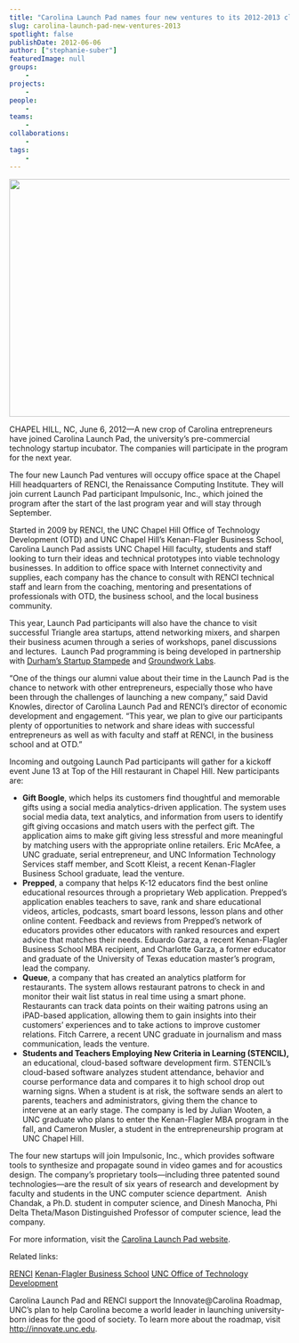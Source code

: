 ```yaml
---
title: "Carolina Launch Pad names four new ventures to its 2012-2013 class"
slug: carolina-launch-pad-new-ventures-2013
spotlight: false
publishDate: 2012-06-06
author: ["stephanie-suber"]
featuredImage: null
groups:
    - 
projects:
    - 
people:
    - 
teams: 
    - 
collaborations:
    - 
tags:
    - 
---
```

<img class="size-large wp-image-12067 alignleft" title="Carolina Launch Pad Headquarters" src="https://www.renci.org/wp-content/uploads/2013/11/launchpad-story.jpg" alt="" width="640" height="427" />

CHAPEL HILL, NC, June 6, 2012—A new crop of Carolina entrepreneurs have joined Carolina Launch Pad, the university’s pre-commercial technology startup incubator. The companies will participate in the program for the next year.<!--more-->

The four new Launch Pad ventures will occupy office space at the Chapel Hill headquarters of RENCI, the Renaissance Computing Institute. They will join current Launch Pad participant Impulsonic, Inc., which joined the program after the start of the last program year and will stay through September.

Started in 2009 by RENCI, the UNC Chapel Hill Office of Technology Development (OTD) and UNC Chapel Hill’s Kenan-Flagler Business School, Carolina Launch Pad assists UNC Chapel Hill faculty, students and staff looking to turn their ideas and technical prototypes into viable technology businesses. In addition to office space with Internet connectivity and supplies, each company has the chance to consult with RENCI technical staff and learn from the coaching, mentoring and presentations of professionals with OTD, the business school, and the local business community.

This year, Launch Pad participants will also have the chance to visit successful Triangle area startups, attend networking mixers, and sharpen their business acumen through a series of workshops, panel discussions and lectures.  Launch Pad programming is being developed in partnership with <a href="http://www.startupstampede.com/" target="_blank">Durham’s Startup Stampede</a> and <a href="http://groundworklabs.com/" target="_blank">Groundwork Labs</a>.

“One of the things our alumni value about their time in the Launch Pad is the chance to network with other entrepreneurs, especially those who have been through the challenges of launching a new company,” said David Knowles, director of Carolina Launch Pad and RENCI’s director of economic development and engagement. “This year, we plan to give our participants plenty of opportunities to network and share ideas with successful entrepreneurs as well as with faculty and staff at RENCI, in the business school and at OTD.”

Incoming and outgoing Launch Pad participants will gather for a kickoff event June 13 at Top of the Hill restaurant in Chapel Hill. New participants are:
<ul>
	<li><strong>Gift Boogle</strong>, which helps its customers find thoughtful and memorable gifts using a social media analytics-driven application. The system uses social media data, text analytics, and information from users to identify gift giving occasions and match users with the perfect gift. The application aims to make gift giving less stressful and more meaningful by matching users with the appropriate online retailers. Eric McAfee, a UNC graduate, serial entrepreneur, and UNC Information Technology Services staff member, and Scott Kleist, a recent Kenan-Flagler Business School graduate, lead the venture.</li>
	<li><strong>Prepped</strong>, a company that helps K-12 educators find the best online educational resources through a proprietary Web application. Prepped’s application enables teachers to save, rank and share educational videos, articles, podcasts, smart board lessons, lesson plans and other online content. Feedback and reviews from Prepped’s network of educators provides other educators with ranked resources and expert advice that matches their needs. Eduardo Garza, a recent Kenan-Flagler Business School MBA recipient, and Charlotte Garza, a former educator and graduate of the University of Texas education master’s program, lead the company.</li>
	<li><strong>Queue</strong>, a company that has created an analytics platform for restaurants. The system allows restaurant patrons to check in and monitor their wait list status in real time using a smart phone. Restaurants can track data points on their waiting patrons using an iPAD-based application, allowing them to gain insights into their customers’ experiences and to take actions to improve customer relations. Fitch Carrere, a recent UNC graduate in journalism and mass communication, leads the venture.</li>
	<li><strong>Students and Teachers Employing New Criteria in Learning (STENCIL),</strong> an educational, cloud-based software development firm. STENCIL’s cloud-based software analyzes student attendance, behavior and course performance data and compares it to high school drop out warning signs. When a student is at risk, the software sends an alert to parents, teachers and administrators, giving them the chance to intervene at an early stage. The company is led by Julian Wooten, a UNC graduate who plans to enter the Kenan-Flagler MBA program in the fall, and Cameron Musler, a student in the entrepreneurship program at UNC Chapel Hill.</li>
</ul>
The four new startups will join Impulsonic, Inc., which provides software tools to synthesize and propagate sound in video games and for acoustics design. The company’s proprietary tools—including three patented sound technologies—are the result of six years of research and development by faculty and students in the UNC computer science department.  Anish Chandak, a Ph.D. student in computer science, and Dinesh Manocha, Phi Delta Theta/Mason Distinguished Professor of computer science, lead the company.

For more information, visit the <a href="http://carolinalaunchpad.org/" target="_blank">Carolina Launch Pad website</a>.

Related links:

<a href="https://www.renci.org/">RENCI</a>
<a href="http://www.kenan-flagler.unc.edu/" target="_blank">Kenan-Flagler Business School</a>
<a href="http://otd.unc.edu/" target="_blank">UNC Office of Technology Development</a>

Carolina Launch Pad and RENCI support the Innovate@Carolina Roadmap, UNC’s plan to help Carolina become a world leader in launching university-born ideas for the good of society. To learn more about the roadmap, visit <a href="http://innovate.unc.edu" target="_blank">http://innovate.unc.edu</a>.
